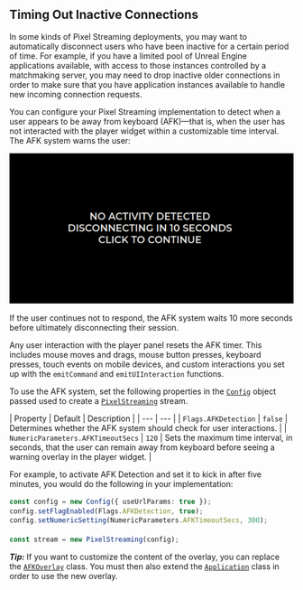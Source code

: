 ## Timing Out Inactive Connections

In some kinds of Pixel Streaming deployments, you may want to automatically disconnect users who have been inactive for a certain period of time. For example, if you have a limited pool of Unreal Engine applications available, with access to those instances controlled by a matchmaking server, you may need to drop inactive older connections in order to make sure that you have application instances available to handle new incoming connection requests.

You can configure your Pixel Streaming implementation to detect when a user appears to be away from keyboard (AFK)—that is, when the user has not interacted with the player widget within a customizable time interval. The AFK system warns the user:

<p align="center">
    <img src="Resources\Images\afk-warning.png" alt="AFK timeout warning">
</p>

If the user continues not to respond, the AFK system waits 10 more seconds before ultimately disconnecting their session.

Any user interaction with the player panel resets the AFK timer. This includes mouse moves and drags, mouse button presses, keyboard presses, touch events on mobile devices, and custom interactions you set up with the `emitCommand` and `emitUIInteraction` functions.

To use the AFK system, set the following properties in the [`Config`](https://github.com/EpicGames/PixelStreamingInfrastructure/blob/master/Frontend/library/src/Config/Config.ts) object passed used to create a [`PixelStreaming`](https://github.com/EpicGames/PixelStreamingInfrastructure/blob/master/Frontend/library/src/PixelStreaming/PixelStreaming.tx) stream.

| Property | Default | Description |
|    ---   | --- |
| `Flags.AFKDetection` | `false` | Determines whether the AFK system should check for user interactions. |
| `NumericParameters.AFKTimeoutSecs` | `120` | Sets the maximum time interval, in seconds, that the user can remain away from keyboard before seeing a warning overlay in the player widget. |

For example, to activate AFK Detection and set it to kick in after five minutes, you would do the following in your implementation:

```typescript
const config = new Config({ useUrlParams: true });
config.setFlagEnabled(Flags.AFKDetection, true);
config.setNumericSetting(NumericParameters.AFKTimeoutSecs, 300);

const stream = new PixelStreaming(config);
```

**_Tip:_**
If you want to customize the content of the overlay, you can replace the [`AFKOverlay`](https://github.com/EpicGames/PixelStreamingInfrastructure/blob/master/Frontend/ui-library/src/Overlay/AFKOverlay.ts) class. You must then also extend the [`Application`](https://github.com/EpicGames/PixelStreamingInfrastructure/blob/master/Frontend/ui-library/src/Application/Application.ts) class in order to use the new overlay.

